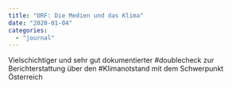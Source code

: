 ```yaml
---
title: "ORF: Die Medien und das Klima"
date: "2020-01-04"
categories: 
  - "journal"
---
```


Vielschichtiger und sehr gut dokumentierter #doublecheck zur Berichterstattung über den #Klimanotstand mit dem Schwerpunkt Österreich

